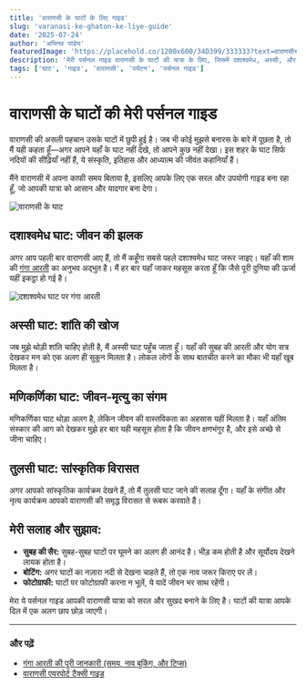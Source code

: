 ```yaml
---
title: 'वाराणसी के घाटों के लिए गाइड'
slug: 'varanasi-ke-ghaton-ke-liye-guide'
date: '2025-07-24'
author: 'अभिनव पांडेय'
featuredImage: 'https://placehold.co/1200x600/34D399/333333?text=वाराणसी+के+घाट'
description: 'मेरी पर्सनल गाइड वाराणसी के घाटों की यात्रा के लिए, जिसमें दशाश्वमेध, अस्सी, और मणिकर्णिका घाट शामिल हैं।'
tags: ['घाट', 'गाइड', 'वाराणसी', 'पर्यटन', 'पर्सनल गाइड']
---
```


# वाराणसी के घाटों की मेरी पर्सनल गाइड

वाराणसी की असली पहचान उसके घाटों में छुपी हुई है। जब भी कोई मुझसे बनारस के बारे में पूछता है, तो मैं यही कहता हूँ—अगर आपने यहाँ के घाट नहीं देखे, तो आपने कुछ नहीं देखा। इस शहर के घाट सिर्फ नदियों की सीढ़ियाँ नहीं हैं, ये संस्कृति, इतिहास और आध्यात्म की जीवंत कहानियाँ हैं।

मैंने वाराणसी में अपना काफी समय बिताया है, इसलिए आपके लिए एक सरल और उपयोगी गाइड बना रहा हूँ, जो आपकी यात्रा को आसान और यादगार बना देगा।

![वाराणसी के घाट](/images/varanasi.jpg)

## दशाश्वमेध घाट: जीवन की झलक

अगर आप पहली बार वाराणसी आए हैं, तो मैं कहूँगा सबसे पहले दशाश्वमेध घाट जरूर जाइए। यहाँ की शाम की [गंगा आरती](/hi/dashashwamedh-ghat-ganga-aarti) का अनुभव अद्भुत है। मैं हर बार यहाँ जाकर महसूस करता हूँ कि जैसे पूरी दुनिया की ऊर्जा यहीं इकट्ठा हो गई है।

![दशाश्वमेध घाट पर गंगा आरती](/images/ganga-aarti.jpeg)

## अस्सी घाट: शांति की खोज

जब मुझे थोड़ी शांति चाहिए होती है, मैं अस्सी घाट पहुँच जाता हूँ। यहाँ की सुबह की आरती और योग सत्र देखकर मन को एक अलग ही सुकून मिलता है। लोकल लोगों के साथ बातचीत करने का मौका भी यहाँ खूब मिलता है।

## मणिकर्णिका घाट: जीवन-मृत्यु का संगम

मणिकर्णिका घाट थोड़ा अलग है, लेकिन जीवन की वास्तविकता का अहसास यहीं मिलता है। यहाँ अंतिम संस्कार की आग को देखकर मुझे हर बार यही महसूस होता है कि जीवन क्षणभंगुर है, और इसे अच्छे से जीना चाहिए।

## तुलसी घाट: सांस्कृतिक विरासत

अगर आपको सांस्कृतिक कार्यक्रम देखने हैं, तो मैं तुलसी घाट जाने की सलाह दूँगा। यहाँ के संगीत और नृत्य कार्यक्रम आपको वाराणसी की समृद्ध विरासत से रूबरू करवाते हैं।

## मेरी सलाह और सुझाव:

*   **सुबह की सैर:** सुबह-सुबह घाटों पर घूमने का अलग ही आनंद है। भीड़ कम होती है और सूर्योदय देखने लायक होता है।
*   **बोटिंग:** अगर घाटों का नज़ारा नदी से देखना चाहते हैं, तो एक नाव जरूर किराए पर लें।
*   **फोटोग्राफी:** घाटों पर फोटोग्राफी करना न भूलें, ये यादें जीवन भर साथ रहेंगी।

मेरा ये पर्सनल गाइड आपकी वाराणसी यात्रा को सरल और सुखद बनाने के लिए है। घाटों की यात्रा आपके दिल में एक अलग छाप छोड़ जाएगी।

---

### और पढ़ें

*   [गंगा आरती की पूरी जानकारी (समय, नाव बुकिंग, और टिप्स)](/hi/dashashwamedh-ghat-ganga-aarti)
*   [वाराणसी एयरपोर्ट टैक्सी गाइड](/en/varanasi-airport-taxi-guide)
